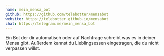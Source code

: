 ```yaml
---
name: mein_mensa_bot
github: https://github.com/telebotter/mensabot
website: https://telebotter.github.io/mensabot
chat: https://telegram.me/mein_mensa_bot
---
```


Ein Bot der dir automatisch oder auf Nachfrage schreibt was es in deiner Mensa
gibt. Außerdem kannst du Lieblingsessen eingetragen, die du nicht verpassen
willst.
